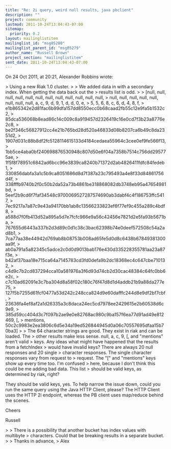 ```yaml
---
title: "Re: 2i query, weird null results, java pbclient"
description: ""
project: community
lastmod: 2011-10-24T13:04:43-07:00
sitemap:
  priority: 0.2
layout: mailinglistitem
mailinglist_id: "msg05280"
mailinglist_parent_id: "msg05279"
author_name: "Russell Brown"
project_section: "mailinglistitem"
sent_date: 2011-10-24T13:04:43-07:00
---
```


On 24 Oct 2011, at 20:21, Alexander Robbins wrote:

&gt; Using a new Riak 1.0 cluster.
&gt; 
&gt; We added data in with a secondary index. When getting the data back out the 
&gt; results list is odd.
&gt; 
&gt; [null, null, null, null, null, null, null, null, null, null, null, null, 
&gt; null, null, null, null, null, null, null, null, a, c, 9, d, 9, 1, d, d, 0, e, 
&gt; 5, 5, 6, 8, c, 6, d, 4, 8, f, 
&gt; e1b865342e2d81fac6b99dfa157dd8550ecc0b68caad2fb55c12e9fa5b1532c2, 
&gt; 85dca536068b8ead86c14c009c8a919457d2326419c16e0cd7f3b23a8776e2c8, 
&gt; be2f346c56827912cc4e21b765bd28d520a46833d08b8207ca6b49c8da2351d2, 
&gt; 1907d031c88b8df2fc5128114615133d4184cedaea55964c3cee0ef9fe566f13, 
&gt; 1bb5ce4aba0bf240698876530948c807d50e6f04a7358b7514c756dd295775ae, 
&gt; 1f5f8f78951c6842ad6bcc96e3839ca8240b71372d2ab4826411fdfc84fedeb1, 
&gt; 330856dabfa3a1c5b9ca8051686d8d7f387a23c795493a4e8f33d84861756d4f, 
&gt; 338fffb9740b2f0c50b2da52a73b4861be318868082db3748eb95a47654981bd, 
&gt; 5eef2b9cd6f7faf34548c9700069527287574690ab3dabf4c4f186753ffc5417, 
&gt; 7ec9217a7a87c9e43a94170bb1ab8c13566233823ef6f77ef9c455a289c4bdf8, 
&gt; a588d7f0fb413d52a895a5d7e7fcfc966e9a56c42456e7821d2e5fa93b5671ba, 
&gt; 767655d6443a337b2d3d89c0d1c38c3bac62398b74e0deef572508c54a2ad8b1, 
&gt; 7ca77aa38e44942d769ab8b08753b008ad65fe5d0d8c6438b67849381300aa9f, 
&gt; ab0a791a5a82345c5adce2c0d0d9013bab176e430d335228355781aa23a87f3e, 
&gt; b42af37baa18e715ca64a7145783cd3fd0defa9b2dc18368ec4c647cbe710132, 
&gt; c4d9c7b2cd837294cca10a581976a3f6d93d74cb2d30cac48384c64fc0bb6e2c, 
&gt; c7c10ad62091e3c7ba304d8a58f02c180c76f47d8d1d4addb21b9a88da277e75, 
&gt; 127f5b7255d61fcf0477a53d242c248cca824d9e60dafffc244d8e9df2bf7cbf, 
&gt; 23636fa4ef8af2a1d26335a3c8daca24ec5cd7978ee2429615e2b60538d6c9e9, 
&gt; 385d59cc404d3c7f097b2ae9e0e82768ac980c9ba157f6ea77d91ad49e812469, [, 
&gt; mentions, 50c2c9983e2ea3806c6d5e34a19ed526844945d0a06c70557695dfaa15b70ba3]
&gt; 
&gt; The 64 character strings are good. They exist in riak and can be loaded. The 
&gt; other results make less sense. null, a, c, 9, [, and "mentions" aren't valid 
&gt; keys. Any ideas what might have happened that the results from a fetchIndex 
&gt; would have invalid keys? There are always 20 null responses and 20 single 
&gt; character responses. The single character responses vary from request to 
&gt; request. The "[" and "mentions" keys show up every time too. I'm confused 
&gt; here, because I don't think this could be me adding bad data. This list 
&gt; should be valid keys, as determined by riak, right?

They should be valid keys, yes. To help narrow the issue down, could you run 
the same query using the Java HTTP Client, please? The HTTP Client uses the 
HTTP 2i endpoint, whereas the PB client uses map/reduce behind the scenes.

Cheers

Russell

&gt; 
&gt; There is a possibility that another bucket has index values with multibyte 
&gt; characters. Could that be breaking results in a separate bucket.
&gt; 
&gt; Thanks in advance,
&gt; Alex
